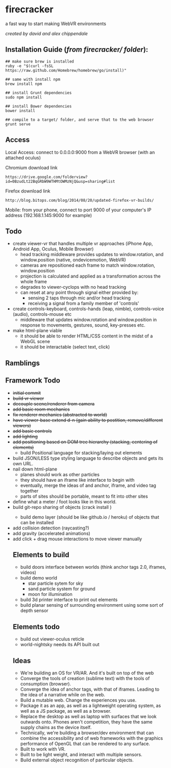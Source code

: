 firecracker
========


a fast way to start making WebVR environments

_created by david and alex chippendale_


Installation Guide (_from firecracker/ folder_):
--------
    
    ## make sure brew is installed
    ruby -e "$(curl -fsSL https://raw.github.com/Homebrew/homebrew/go/install)"

    ## same with install npm
    brew install npm

    ## install Grunt dependencies
    sudo npm install

    ## install Bower dependencies
    bower install

    ## compile to a target/ folder, and serve that to the web browser
    grunt serve


Access
--------

Local Access: connect to 0.0.0.0:9000 from a WebVR browser (with an attached oculus)

Chromium download link

    https://drive.google.com/folderview?id=0BzudLt22BqGRbW9WTHMtOWMzNjQ&usp=sharing#list
    
Firefox download link

    http://blog.bitops.com/blog/2014/08/20/updated-firefox-vr-builds/

Mobile: from your phone, connect to port 9000 of your computer's IP address (192.168.1.145:9000 for example)


Todo
--------
+ create viewer-vr that handles multiple vr approaches (iPhone App, Android App, Oculus, Mobile Browser)
    - head tracking middleware provides updates to window.rotation, and window.position (native, ondevicemotion, WebVR)
    - cameras are repositioned each frame to match window.rotation, window.position
    - projection is calculated and applied as a transformation across the whole frame
    - degrades to viewer-cyclops with no head tracking
    - can reset at any point through signal either provided by:
        - sensing 2 taps through mic and/or head tracking
        - receiving a signal from a family member of 'controls'
+ create controls-keyboard, controls-hands (leap, nimble), controls-voice (audio), controls-mouse etc
    - middleware that updates window.rotation and window.position in response to movements, gestures, sound, key-presses etc.
+ make html-plane viable
    - it should be able to render HTML/CSS content in the midst of a WebGL scene
    - it should be interactable (select text, click)

Ramblings
--------

Framework Todo
--------
+ <s>initial commit</s>
+ <s>build vr viewer</s>
+ <s>decouple scene/renderer from camera</s>
+ <s>add basic room mechanics</s>
+ <s>fix renderer mechanics (abstracted to world)</s>
+ <s>have viewer-base extend d-n (gain ability to postition, remove/different viewers)</s>
+ <s>add basic controls</s>
+ <s>add lighting</s>
+ <s>add positioning based on DOM tree hierarchy (stacking, centering of elements)</s>
    - build Positional language for stacking/laying out elements
+ build JSON/LESS type styling language to describe objects
  and gets its own URL.
+ nail down html-plane
    - planes should work as other particles
    - they should have an iframe like interface to begin with
    - eventually, merge the ideas of and anchor, iframe, and video tag together
    - parts of sites should be portable, meant to fit into other sites
+ define what a meter / foot looks like in this world.
+ build git-repo sharing of objects (crack install <object>)
    - build demo layer (should be like github.io / heroku) of objects that can be installed
+ add collision detection (raycasting?)
+ add gravity (accelerated animations)
+ add click + drag mouse interactions to move viewer manually

Elements to build
--------
+ build doors interface between worlds (think anchor tags 2.0, iframes, videos)
+ build demo world
    - star particle sytem for sky
    - sand particle system for ground
    - moon for illumination
+ build 3d printer interface to print out elements
+ build planar sensing of surrounding environment using some sort of depth sensor

Elements todo
--------
+ build out viewer-oculus reticle
+ world-nightsky needs its API built out

Ideas
--------
+ We're building an OS for VR/AR. And it's built on top of the web
+ Converge the tools of creation (sublime text) with the tools of consumption (browser).
+ Converge the idea of anchor tags, with that of iframes. Leading to the idea of a narrative while on the web.
+ Build a mutable web. Change the experiences you use.
+ Package it as an app, as well as a lightweight operating system, as well as a JS package, as well as a browser.
+ Replace the desktop as well as laptop with surfaces that we look outwards onto. Phones aren't competition, they have the same supply chains as the device itself.
+ Technically, we're building a browser/dev environment that can combine the accessibility and of web frameworks with the graphics performance of OpenGL that can be rendered to any surface.
+ Built to work with VR.
+ Built to be light weight, and interact with multiple sensors.
+ Build external object recognition of particular objects.







